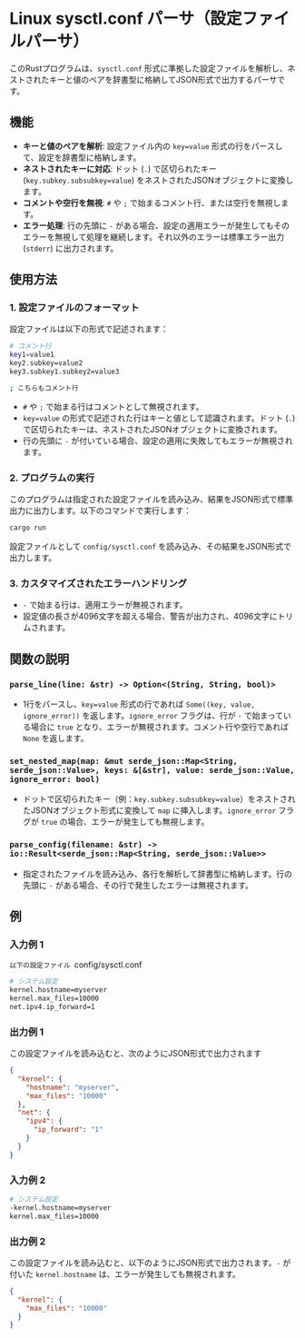 # Linux sysctl.conf パーサ（設定ファイルパーサ）

このRustプログラムは、`sysctl.conf` 形式に準拠した設定ファイルを解析し、ネストされたキーと値のペアを辞書型に格納してJSON形式で出力するパーサです。

## 機能

- **キーと値のペアを解析**: 設定ファイル内の `key=value` 形式の行をパースして、設定を辞書型に格納します。
- **ネストされたキーに対応**: ドット (`.`) で区切られたキー (`key.subkey.subsubkey=value`) をネストされたJSONオブジェクトに変換します。
- **コメントや空行を無視**: `#` や `;` で始まるコメント行、または空行を無視します。
- **エラー処理**: 行の先頭に `-` がある場合、設定の適用エラーが発生してもそのエラーを無視して処理を継続します。それ以外のエラーは標準エラー出力 (`stderr`) に出力されます。

## 使用方法

### 1. 設定ファイルのフォーマット

設定ファイルは以下の形式で記述されます：

```bash
# コメント行
key1=value1
key2.subkey=value2
key3.subkey1.subkey2=value3

; こちらもコメント行
```

- `#` や `;` で始まる行はコメントとして無視されます。
- `key=value` の形式で記述された行はキーと値として認識されます。ドット (`.`) で区切られたキーは、ネストされたJSONオブジェクトに変換されます。
- 行の先頭に `-` が付いている場合、設定の適用に失敗してもエラーが無視されます。

### 2. プログラムの実行

このプログラムは指定された設定ファイルを読み込み、結果をJSON形式で標準出力に出力します。以下のコマンドで実行します：

```bash
cargo run
```

設定ファイルとして `config/sysctl.conf` を読み込み、その結果をJSON形式で出力します。

### 3. カスタマイズされたエラーハンドリング

- `-` で始まる行は、適用エラーが無視されます。
- 設定値の長さが4096文字を超える場合、警告が出力され、4096文字にトリムされます。

## 関数の説明

### `parse_line(line: &str) -> Option<(String, String, bool)>`

- 1行をパースし、`key=value` 形式の行であれば `Some((key, value, ignore_error))` を返します。`ignore_error` フラグは、行が `-` で始まっている場合に `true` となり、エラーが無視されます。コメント行や空行であれば `None` を返します。

### `set_nested_map(map: &mut serde_json::Map<String, serde_json::Value>, keys: &[&str], value: serde_json::Value, ignore_error: bool)`

- ドットで区切られたキー（例：`key.subkey.subsubkey=value`）をネストされたJSONオブジェクト形式に変換して `map` に挿入します。`ignore_error` フラグが `true` の場合、エラーが発生しても無視します。

### `parse_config(filename: &str) -> io::Result<serde_json::Map<String, serde_json::Value>>`

- 指定されたファイルを読み込み、各行を解析して辞書型に格納します。行の先頭に `-` がある場合、その行で発生したエラーは無視されます。

## 例

### 入力例 1

`以下の設定ファイル `config/sysctl.conf

```bash
# システム設定
kernel.hostname=myserver
kernel.max_files=10000
net.ipv4.ip_forward=1
```

### 出力例 1

この設定ファイルを読み込むと、次のようにJSON形式で出力されます

```json
{
  "kernel": {
    "hostname": "myserver",
    "max_files": "10000"
  },
  "net": {
    "ipv4": {
      "ip_forward": "1"
    }
  }
}
```

### 入力例 2

```bash
# システム設定
-kernel.hostname=myserver
kernel.max_files=10000
```

### 出力例 2

この設定ファイルを読み込むと、以下のようにJSON形式で出力されます。`-` が付いた `kernel.hostname` は、エラーが発生しても無視されます。

```json
{
  "kernel": {
    "max_files": "10000"
  }
}
```
